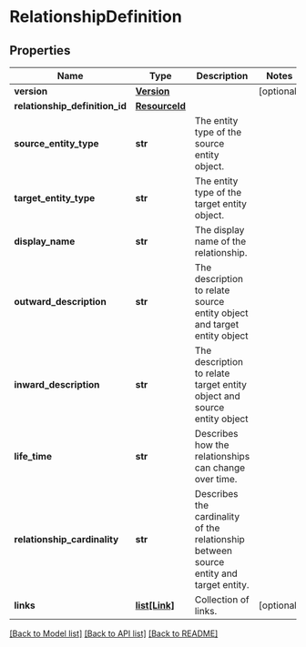 # RelationshipDefinition

## Properties
Name | Type | Description | Notes
------------ | ------------- | ------------- | -------------
**version** | [**Version**](Version.md) |  | [optional] 
**relationship_definition_id** | [**ResourceId**](ResourceId.md) |  | 
**source_entity_type** | **str** | The entity type of the source entity object. | 
**target_entity_type** | **str** | The entity type of the target entity object. | 
**display_name** | **str** | The display name of the relationship. | 
**outward_description** | **str** | The description to relate source entity object and target entity object | 
**inward_description** | **str** | The description to relate target entity object and source entity object | 
**life_time** | **str** | Describes how the relationships can change over time. | 
**relationship_cardinality** | **str** | Describes the cardinality of the relationship between source entity and target entity. | 
**links** | [**list[Link]**](Link.md) | Collection of links. | [optional] 

[[Back to Model list]](../README.md#documentation-for-models) [[Back to API list]](../README.md#documentation-for-api-endpoints) [[Back to README]](../README.md)


